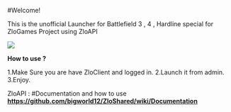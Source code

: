 #Welcome!

This is the unofficial Launcher for Battlefield 3 , 4 , Hardline special for ZloGames Project using ZloAPI

![](https://media.discordapp.net/attachments/426864114539823114/432639860256276490/unknown.png?width=962&height=577)

**How to use ?**

1.Make Sure you are have ZloClient and logged in.
2.Launch it from admin.
3.Enjoy.

ZloAPI : 
#Documentation and how to use  
**https://github.com/bigworld12/ZloShared/wiki/Documentation**
